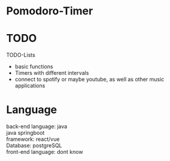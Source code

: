# Pomodoro-Timer
# TODO  
TODO-Lists  
- basic functions  
- Timers with different intervals  
- connect to spotify or maybe youtube, as well as other music applications

# Language  
back-end language: java  
java springboot  
framework: react/vue  
Database: postgreSQL  
front-end language: dont know
